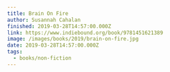 ```yaml
---
title: Brain On Fire
author: Susannah Cahalan
finished: 2019-03-28T14:57:00.000Z
link: https://www.indiebound.org/book/9781451621389
image: /images/books/2019/brain-on-fire.jpg
date: 2019-03-28T14:57:00.000Z
tags:
  - books/non-fiction
---
```

